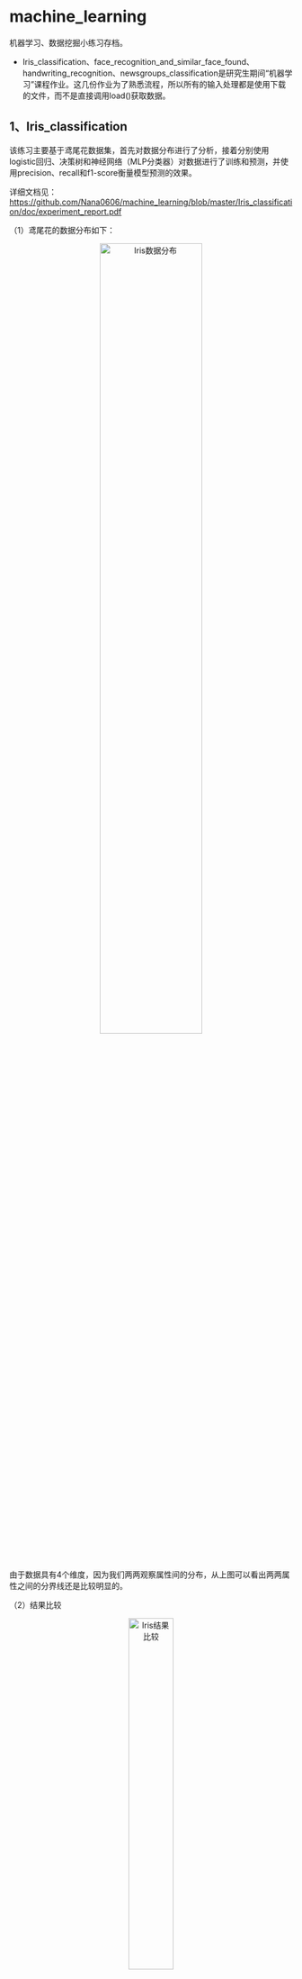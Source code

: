 # machine_learning
机器学习、数据挖掘小练习存档。

- Iris_classification、face_recognition_and_similar_face_found、handwriting_recognition、newsgroups_classification是研究生期间“机器学习”课程作业。这几份作业为了熟悉流程，所以所有的输入处理都是使用下载的文件，而不是直接调用load()获取数据。


## 1、Iris_classification
该练习主要基于鸢尾花数据集，首先对数据分布进行了分析，接着分别使用logistic回归、决策树和神经网络（MLP分类器）对数据进行了训练和预测，并使用precision、recall和f1-score衡量模型预测的效果。

详细文档见：https://github.com/Nana0606/machine_learning/blob/master/Iris_classification/doc/experiment_report.pdf

（1）鸢尾花的数据分布如下：

<div align=center><img src="https://github.com/Nana0606/machine_learning/blob/master/imgs/iris_distribution.png" width="60%" alt="Iris数据分布"/></div>

由于数据具有4个维度，因为我们两两观察属性间的分布，从上图可以看出两两属性之间的分界线还是比较明显的。

（2）结果比较

<div align=center><img src="https://github.com/Nana0606/machine_learning/blob/master/imgs/iris_result_compare.png" width="40%" alt="Iris结果比较"/></div>

观察上图可知，Logsitic回归和MLP分类器对算法的测试结果都是完全正确的，其precision、recall和f1-score都是1。因此，就此数据集而言，决策树的性能更差一些。

## 2、face_recognition_and_similar_face_found
该练习是分成两部分，第一部分是使用机器学习进行人脸分类识别，并给出识别准确率，第二个任务是使用聚类或分类算法发现表情相似的脸图。对于第一个任务，本实验使用卷积神经网络（CNN）进行分类，这个任务相对简单，准确率也比较高，在测试集上达到了100%。对于第二个任务，尝试使用了Multinomial Naive Bayes（MNB）、Random Forest（RF）和CNN进行分类，准确率都不是非常高。使用MNB并使用五折交叉验证得到的评价准确率是28.59%；使用CNN准确率基本在25%左右；使用RF得到的准确率是41%。

详细文档见：https://github.com/Nana0606/machine_learning/blob/master/face_recognition_and_similar_face_found/doc/experiment_report.pdf

（1）人脸分类识别结果

<div align=center><img src="https://github.com/Nana0606/machine_learning/blob/master/imgs/face_recognition_result.png" width="70%" alt="人脸分类识别结果"/></div>

在原始使用Adam作为优化器时，准确率为99.8%左右，而后将Adam换成了RMSprop，算法的准确率达到了100%，实验设置epoches=10，batch_size=16。当优化器为RMSprop时，训练集上每个epoches后的损失值和准确率变化如上图。

（2）相似人脸发现

<div align=center><img src="https://github.com/Nana0606/machine_learning/blob/master/imgs/similar_face_found_result.png" width="40%" alt="相似人脸发现"/></div>

实验对比结果如图，使用Multinomial Naive Bayes结果可以达到28.59%，使用Random Forest结果可以达到41.0%，使用CNN可以达到28.9%，使用CNN并使用图片增强后的准确率可以达到32%。对于表情相似度发现的任务，因为脸部表情属于面部微表情，可能只是嘴角做出上扬的动作，表情就发生了变化，因此其分类比较困难，准确率比较低。另外，训练数据也比较少。

## 3、handwriting_recognition

该练习是使用神经网络进行MNIST手写体数字的识别。在神经网络的设计过程中，使用了单隐层神经网络，并使用relu作为激活函数，这也是目前使用最广泛、普遍效果最好的激活函数。除此之外，为了提高算法的性能，本实验使用分别使用正则化、滑动平均模型和指数衰减学习率对算法进行了优化，在MNIST手写体数据集上精度取得了98.42%的效果。为了对比随机梯度下降（SGD）的效果，将其与Adam进行了对比。因MNIST数据集过于简单，所以在本文中将此网络运用到Fashion-MNIST数据集中，这个数据集的识别难度比MNIST大，已经逐渐在替代MNIST数据集，在Fashion-MNIST数据集上，算法效果比在MNIST数据集上差一些。

详细文档见：https://github.com/Nana0606/machine_learning/blob/master/handwriting_recognition/doc/experiment_report.pdf

（1）测试集精度和验证集精度变化

<div align=center><img src="https://github.com/Nana0606/machine_learning/blob/master/imgs/mnist_train_validate.png" width="50%" alt="测试集精度和验证集精度变化"/></div>

从图中可以看出，对于MNIST数据集，验证集上的精度和测试集上的精度变化趋势是基本保持一致的，说明这个神经网络可以用于手写体的识别。另外，神经网络在MNIST数据集上的收敛速度比较快，若在比较复杂的数据集上训练，收敛速度应该会慢一些。

（2）不同模型精度对比

<div align=center><img src="https://github.com/Nana0606/machine_learning/blob/master/imgs/mnist_different_models_accuracy.png" width="50%" alt="不同模型精度对比"/></div>

从图中可以看出，调整神经网络的结构对最终的正确率有非常大的影响。在没有隐藏层时的精度只能达到92.7%，不用激活函数的状态下精度只能达到92.66%。而且不用滑动平均、正则化和指数衰减学习率时的精度和使用所有优化情况下的差别不是很大。这说明神经网络的结构对最终模型的效果有着本质的影响。所以在使用深度学习解决实际任务时，要根据任务的复杂程度设计网络层数，并通过不断调参，确定最优层数。另外，使用Adam优化方法的精度达到了98.45%，比使用SGD算法的精度稍高，说明使用Adam优化算法的效果更好一些。

（3）MNIST和Fashion-MNIST上精度对比

<div align=center><img src="https://github.com/Nana0606/machine_learning/blob/master/imgs/compare_mnist_fashion.png" width="50%" alt="MNIST和Fashion-MNIST上精度对比"/></div>

最优情况下，MNIST数据集在学习率是0.8时取得最好的效果，在测试集上的精度为98.42%；Fashion-MNIST数据集在学习率是0.6时取得最好的效果，在测试机上的精度是89.22%，因此同样的网络下，算法在较复杂的数据集上的效果要差些。

## 4、newsgroups_classification
该练习是对新闻文本进行分类，并使用五折交叉验证结果。本次实验使用的是卷积神经网络（CNN），并使用了glove词向量作为预处理词向量，使用了三层CNN构建模型，最终模型的accuracy达到了96.4%。除此之外，使用了朴素贝叶斯分类器作为对比方法。实验证明，CNN的效果优于使用朴素贝叶斯分类器的方法。

详细文档见：https://github.com/Nana0606/machine_learning/blob/master/newsgroups_classification/doc/experiment_report.pdf

（1）训练集和测试集效果对比

<div align=center><img src="https://github.com/Nana0606/machine_learning/blob/master/imgs/news_group_test_train_compare.png" width="45%" alt="训练集和测试集效果对比"/></div>

从结果可知，在训练集准确率达到了96.4%，在测试集上达到了94.2%左右。

（2）CNN和NB效果对比

<div align=center><img src="https://github.com/Nana0606/machine_learning/blob/master/imgs/news_group_cnn_nb.png" width="40%" alt="CNN和NB效果对比"/></div>

使用CNN模型和使用NB模型的执行结果对比如下图，从图中可以看出，相比较于NB，CNN具有绝对的优势。但是就执行效率来说，CNN效率较低，需要消耗大量的硬件资源，NB的效率更高些。

## pagerank
此文件夹下是pagerank实现代码，对应的详细博客地址为：https://blog.csdn.net/quiet_girl/article/details/81227904
- pagerank_impl.py是pagerank实现
- pagerank_nx.py是调用networkX库求解naive的pagerank和改进版的pagerank
